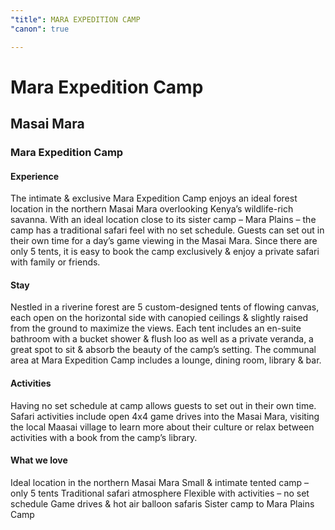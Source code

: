 ```yaml
---
"title": MARA EXPEDITION CAMP
"canon": true

---
```


# Mara Expedition Camp
## Masai Mara
### Mara Expedition Camp

#### Experience
The intimate &amp; exclusive Mara Expedition Camp enjoys an ideal forest location in the northern Masai Mara overlooking Kenya’s wildlife-rich savanna.
With an ideal location close to its sister camp – Mara Plains – the camp has a traditional safari feel with no set schedule.  Guests can set out in their own time for a day’s game viewing in the Masai Mara.
Since there are only 5 tents, it is easy to book the camp exclusively &amp; enjoy a private safari with family or friends.

#### Stay
Nestled in a riverine forest are 5 custom-designed tents of flowing canvas, each open on the horizontal side with canopied ceilings &amp; slightly raised from the ground to maximize the views.
Each tent includes an en-suite bathroom with a bucket shower &amp; flush loo as well as a private veranda, a great spot to sit &amp; absorb the beauty of the camp’s setting.
The communal area at Mara Expedition Camp includes a lounge, dining room, library &amp; bar.

#### Activities
Having no set schedule at camp allows guests to set out in their own time.
Safari activities include open 4x4 game drives into the Masai Mara, visiting the local Maasai village to learn more about their culture or relax between activities with a book from the camp’s library.


#### What we love
Ideal location in the northern Masai Mara
Small &amp; intimate tented camp – only 5 tents
Traditional safari atmosphere
Flexible with activities – no set schedule
Game drives &amp; hot air balloon safaris
Sister camp to Mara Plains Camp